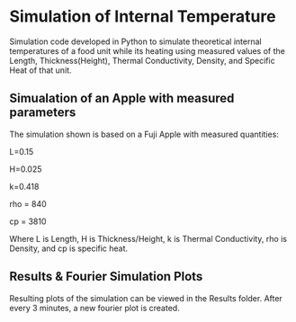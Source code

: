 # Simulation of Internal Temperature

Simulation code developed in Python to simulate theoretical internal temperatures of a food unit while its heating using measured values of  the Length, Thickness(Height), Thermal Conductivity, Density, and Specific Heat of that unit. 


## Simualation of an Apple with measured parameters
The simulation shown is based on a Fuji Apple with measured quantities:

L=0.15

H=0.025

k=0.418

rho = 840

cp = 3810


Where L is Length, H is Thickness/Height, k is Thermal Conductivity, rho is Density, and cp is specific heat.


## Results & Fourier Simulation Plots

Resulting plots of the simulation can be viewed in the Results folder. After every 3 minutes, a new fourier plot is created.
